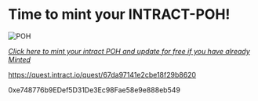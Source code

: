 # Time to mint your INTRACT-POH!

![POH](https://github.com/user-attachments/assets/14d5a901-a1f4-4fbf-aed9-c5b8098af55e)

*[Click here to mint your intract POH and update for free if you have already Minted](https://persona.intract.io/proof-of-humanity?pohReferralCode=4Im5o3 
)*


https://quest.intract.io/quest/67da97141e2cbe18f29b8620


0xe748776b9EDef5D31De3Ec98Fae58e9e888eb549